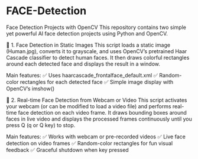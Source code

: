 # FACE-Detection
Face Detection Projects with OpenCV
This repository contains two simple yet powerful AI face detection projects using Python and OpenCV.

📸 1. Face Detection in Static Images
This script loads a static image (Human.jpg), converts it to grayscale, and uses OpenCV’s pretrained Haar Cascade classifier to detect human faces.
It then draws colorful rectangles around each detected face and displays the result in a window.

Main features:
✅ Uses haarcascade_frontalface_default.xml
✅ Random-color rectangles for each detected face
✅ Simple image display with OpenCV’s imshow()

🎥 2. Real-time Face Detection from Webcam or Video
This script activates your webcam (or can be modified to load a video file) and performs real-time face detection on each video frame.
It draws bounding boxes around faces in live video and displays the processed frames continuously until you press Q (q or Q key) to stop.

Main features:
✅ Works with webcam or pre-recorded videos
✅ Live face detection on video frames
✅ Random-color rectangles for fun visual feedback
✅ Graceful shutdown when key pressed
